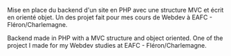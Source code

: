 Mise en place du backend d'un site en PHP avec une structure MVC et écrit en orienté objet.
Un des projet fait pour mes cours de Webdev à EAFC - Fléron/Charlemagne.

Backend made in PHP with a MVC structure and object oriented.
One of the project I made for my Webdev studies at EAFC - Fléron/Charlemagne.
